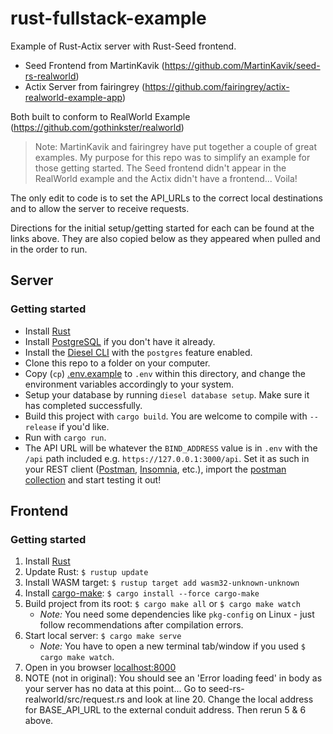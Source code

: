 # rust-fullstack-example
Example of Rust-Actix server with Rust-Seed frontend.

* Seed Frontend from MartinKavik (https://github.com/MartinKavik/seed-rs-realworld)
* Actix Server from fairingrey (https://github.com/fairingrey/actix-realworld-example-app)

Both built to conform to RealWorld Example (https://github.com/gothinkster/realworld)

> Note: MartinKavik and fairingrey have put together a couple of great examples. My purpose for this repo was to simplify an example for those getting started. The Seed frontend didn't appear in the RealWorld example and the Actix didn't have a frontend... Voila!

The only edit to code is to set the API_URLs to the correct local destinations and to allow the server to receive requests.

Directions for the initial setup/getting started for each can be found at the links above.
They are also copied below as they appeared when pulled and in the order to run.

## Server

### Getting started

* Install [Rust](https://www.rust-lang.org/)
* Install [PostgreSQL](https://www.postgresql.org/) if you don't have it already.
* Install the [Diesel CLI](https://github.com/diesel-rs/diesel/tree/master/diesel_cli) with the `postgres` feature enabled.
* Clone this repo to a folder on your computer.
* Copy (`cp`) [.env.example](./.env.example) to `.env` within this directory, and change the environment variables accordingly to your system.
* Setup your database by running `diesel database setup`. Make sure it has completed successfully.
* Build this project with `cargo build`. You are welcome to compile with `--release` if you'd like.
* Run with `cargo run`.
* The API URL will be whatever the `BIND_ADDRESS` value is in `.env` with the `/api` path included e.g. `https://127.0.0.1:3000/api`. Set it as such in your REST client ([Postman](https://www.getpostman.com/), [Insomnia](https://insomnia.rest/), etc.), import the [postman collection](https://github.com/gothinkster/realworld/blob/master/api/Conduit.postman_collection.json) and start testing it out!

## Frontend

### Getting started

1. Install [Rust](https://www.rust-lang.org/tools/install)
2. Update Rust: `$ rustup update`
3. Install WASM target: `$ rustup target add wasm32-unknown-unknown`
4. Install [cargo-make](https://sagiegurari.github.io/cargo-make/): `$ cargo install --force cargo-make`
5. Build project from its root: `$ cargo make all` or `$ cargo make watch`
   - _Note:_ You need some dependencies like `pkg-config` on Linux - just follow recommendations after compilation errors.
6. Start local server: `$ cargo make serve`
   - _Note:_ You have to open a new terminal tab/window if you used `$ cargo make watch`.
7. Open in you browser [localhost:8000](http://localhost:8000/)
8. NOTE (not in original): You should see an 'Error loading feed' in body as your server has no data at this point... Go to seed-rs-realworld/src/request.rs and look at line 20. Change the local address for BASE_API_URL to the external conduit address. Then rerun 5 & 6 above.

